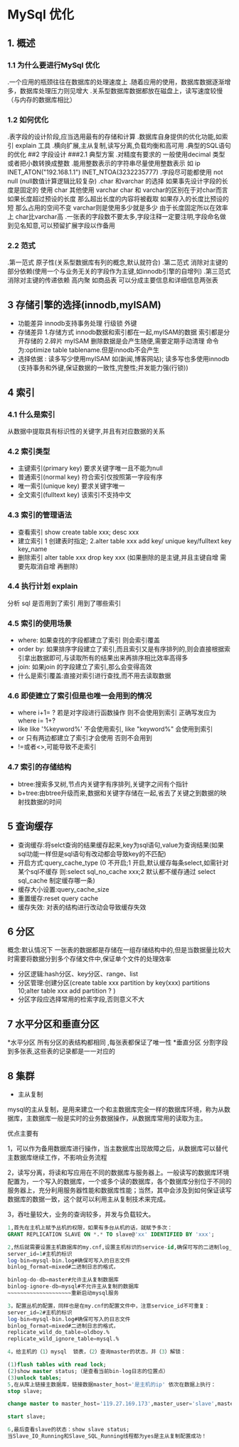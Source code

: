 # MySql 优化
## 1. 概述 
### 1.1 为什么要进行MySql 优化
.一个应用的瓶颈往往在数据库的处理速度上
.随着应用的使用，数据库数据逐渐增多，数据库处理压力则见增大
.关系型数据库数据都放在磁盘上，读写速度较慢（与内存的数据库相比）
### 1.2 如何优化
.表字段的设计阶段,应当选用最有的存储和计算
.数据库自身提供的优化功能,如索引 explain 工具
.横向扩展,主从复制,读写分离,负载均衡和高可用
.典型的SQL语句的优化
##2 字段设计
###2.1 典型方案
.对精度有要求的 一般使用decimal 类型 或者把小数转换成整数
.能用整数表示的字符串尽量使用整数表示 如 ip INET_ATON("192.168.1.1")  INET_NTOA(3232235777)
.字段尽可能都使用 not null (null数值计算逻辑比较复杂)
.char 和varchar 的选择 如果事先设计字段的长度是固定的 使用 char 其他使用 varchar 
char 和 varchar的区别在于对char而言 如果长度超过预设的长度 那么超出长度的内容将被截取 
如果存入的长度比预设的短 那么占用的空间不变 varchar则是使用多少就是多少 由于长度固定所以在效率上
char比varchar高
.一张表的字段数不要太多,字段注释一定要注明,字段命名做到见名知意,可以预留扩展字段以作备用
### 2.2 范式
.第一范式 原子性(关系型数据库有列的概念,默认就符合)
.第二范式 消除对主键的部分依赖(使用一个与业务无关的字段作为主键,如innodb引擎的自增列)
.第三范式 消除对主键的传递依赖 高内聚 如商品表 可以分成主要信息和详细信息两张表
## 3 存储引擎的选择(innodb,myISAM)
* 功能差异 innodb支持事务处理 行级锁 外键
* 存储差异 
  1.存储方式 innodb数据和索引都在一起,myISAM的数据 索引都是分开存储的
  2.碎片 myISAM 删除数据是会产生随便,需要定期手动清理 命令为:optimize table tablename.但是innodb不会产生
* 选择依据 : 读多写少使用myISAM 如(新闻,博客网站); 读多写也多使用innodb (支持事务和外键,保证数据的一致性,完整性;并发能力强(行锁))
## 4 索引
### 4.1 什么是索引
从数据中提取具有标识性的关键字,并且有对应数据的关系
### 4.2 索引类型
* 主键索引(primary key) 要求关键字唯一且不能为null
* 普通索引(normal key) 符合索引仅按照第一字段有序
* 唯一索引(unique key) 要求关键字唯一
* 全文索引(fulltext key) 该索引不支持中文
### 4.3 索引的管理语法
* 查看索引  show create table xxx; desc xxx
* 建立索引 1 创建表时指定; 2.alter table xxx add key/ unique key/fulltext key key_name 
* 删除索引 alter table xxx  drop key xxx (如果删除的是主键,并且主键自增 需要先取消自增 再删除)
### 4.4 执行计划 explain
分析 sql 是否用到了索引 用到了哪些索引
### 4.5 索引的使用场景
* where: 如果查找的字段都建立了索引 则会索引覆盖
* order by: 如果排序字段建立了索引,而且索引又是有序排列的,则会直接根据索引拿出数据即可,与读取所有的结果出来再排序相比效率高得多
* join: 如果join 的字段建立了索引,那么会变得高效
* 什么是索引覆盖:直接对索引进行查找,而不用去读取数据
### 4.6 即使建立了索引但是也唯一会用到的情况
* where i+1= ? 若是对字段进行函数操作 则不会使用到索引 正确写发应为 where i= 1+?
* like  like '%keyword%' 不会使用索引, like "keyword%" 会使用到索引
* or 只有两边都建立了索引才会使用 否则不会用到
* !=或者<>,可能导致不走索引
### 4.7 索引的存储结构
* btree:搜索多叉树,节点内关键字有序排列,关键字之间有个指针
* b+tree:由btree升级而来,数据和关键字存储在一起,省去了关键之到数据的映射找数据的时间
## 5 查询缓存
* 查询缓存:将selct查询的结果缓存起来,key为sql语句,value为查询结果(如果sql功能一样但是sql语句有改动都会导致key的不匹配)
* 开启方式:query_cache_type (0 不开启;1 开启,默认缓存每条select,如需针对某个sql不缓存 则:select sql_no_cache xxx;2 默认都不缓存通过 select sql_cache 制定缓存哪一条)
* 缓存大小设置:query_cache_size
* 重置缓存:reset query cache
* 缓存失效: 对表的结构进行改动会导致缓存失效
## 6 分区
概念:默认情况下 一张表的数据都是存储在一组存储结构中的,但是当数据量比较大时需要将数据分到多个存储文件中,保证单个文件的处理效率
* 分区逻辑:hash分区、key分区、range、list
* 分区管理:创建分区(create table xxx partition by key(xxx) partitions 10;alter table xxx add partition ? )
* 分区字段应选择常用的检索字段,否则意义不大
## 7 水平分区和垂直分区
*水平分区  所有分区的表结构都相同 ,每张表都保证了唯一性
*垂直分区  分割字段到多张表,这些表的记录都是一一对应的
## 8 集群
* 主从复制

mysql的主从复制，是用来建立一个和主数据库完全一样的数据库环境，称为从数据库，主数据库一般是实时的业务数据操作，从数据库常用的读取为主。

优点主要有

1，可以作为备用数据库进行操作，当主数据库出现故障之后，从数据库可以替代主数据库继续工作，不影响业务流程

2，读写分离，将读和写应用在不同的数据库与服务器上。一般读写的数据库环境配置为，一个写入的数据库，一个或多个读的数据库，各个数据库分别位于不同的服务器上，充分利用服务器性能和数据库性能；当然，其中会涉及到如何保证读写数据库的数据一致，这个就可以利用主从复制技术来完成。

3，吞吐量较大，业务的查询较多，并发与负载较大。

```sql
1,首先在主机上赋予丛机的权限，如果有多台从机的话，就赋予多次：
GRANT REPLICATION SLAVE ON *.* TO slave@'xx' IDENTIFIED BY 'xxx';

2,然后就需要设置主机数据库的my.cnf,设置主机标识的service-id,确保可写的二进制log_bin文件，具体如下：
server_id=1#主机的标识
log-bin=mysql-bin.log#确保可写入的日志文件
binlog_format=mixed#二进制日志的格式，

binlog-do-db=master#允许主从复制数据库
binlog-ignore-db=mysql#不允许主从复制的数据库
~~~~~~~~~~~~~~~~~~~~重新启动mysql服务

3，配置丛机的配置，同样也是在my.cnf的配置文件中，注意service_id不可重复：
server_id=2#主机的标识
log-bin=mysql-bin.log#确保可写入的日志文件
binlog_format=mixed#二进制日志的格式，
replicate_wild_do_table=oldboy.%
replicate_wild_ignore_table=mysql.%

4，给主机的（1）mysql  锁表，（2）查询master的状态，并（3）解锁：

(1)flush tables with read lock;
(2)show master status;（是查看当前bin-log日志的位置点）
(3)unlock tables;
5,在从库上链接主数据库，链接数据master_host='是主机的ip' 依次在数据上执行：
stop slave;

change master to master_host='119.27.169.173',master_user='slave',master_password='1234',master_log_file='mysql-bin.000006',master_log_pos=245;

start slave;

6,最后查看slave的状态：show slave status;
当Slave_IO_Running和Slave_SQL_Running线程都为yes是主从复制配置成功！

```



 

